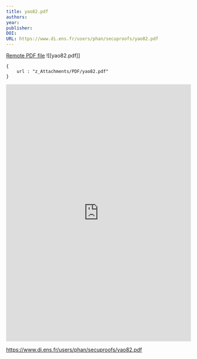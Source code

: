 ```yaml
---
title: yao82.pdf
authors: 
year: 
publisher: 
DOI: 
URL: https://www.di.ens.fr/users/phan/secuproofs/yao82.pdf
---
```


[Remote PDF file](https://www.di.ens.fr/users/phan/secuproofs/yao82.pdf)
![[yao82.pdf]]


```pdf
{
	url : "z_Attachments/PDF/yao82.pdf"
}
```

<iframe
		border=0
		frameborder=0
		height=700
		width=100%
		src="https://www.di.ens.fr/users/phan/secuproofs/yao82.pdf">
		</iframe>





https://www.di.ens.fr/users/phan/secuproofs/yao82.pdf